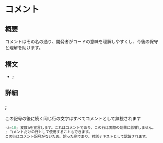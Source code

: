 # コメント  
  
## 概要  
  
コメントはその名の通り、開発者がコードの意味を理解しやすくし、今後の保守と理解を助けます。

## 構文  
  
- **;**  
  
## 詳細  
  
### **;**
  
この記号の後に続く同じ行の文字はすべてコメントとして無視されます

```gs
-a=10; 変数aを宣言します。これはコメントであり、この行は実際の効果に影響しません。
; コメントだけの行として使用することもできます。
この行はコメント記号がないため、誤った例であり、対話テキストとして認識されます。  
```